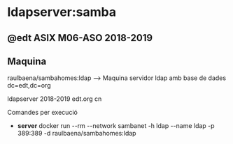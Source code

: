 # ldapserver:samba

## @edt ASIX M06-ASO 2018-2019

## Maquina

raulbaena/sambahomes:ldap --> Maquina servidor ldap amb base de dades dc=edt,dc=org

ldapserver 2018-2019 edt.org cn

Comandes per execució

 * **server** docker run --rm --network sambanet -h ldap --name ldap -p 389:389 -d raulbaena/sambahomes:ldap




